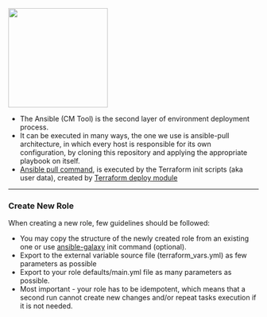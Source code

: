 <img src="https://assets.morpheusdata.com/SpudMedia/1275/attachment/Ansible_original.svg" width="200">

- The Ansible (CM Tool) is the second layer of environment deployment process.
- It can be executed in many ways, the one we use is ansible-pull architecture, in which every host is responsible for its own configuration, by cloning this repository and applying the appropriate playbook on itself.
- [Ansible pull command], is executed by the Terraform init scripts (aka user data), created by [Terraform deploy module]

---
### Create New Role
When creating a new role, few guidelines should be followed:

- You may copy the structure of the newly created role from an existing one or use [ansible-galaxy] init command (optional).
- Export to the external variable source file (terraform_vars.yml) as few parameters as possible
- Export to your role defaults/main.yml file as many parameters as possible.
- Most important - your role has to be idempotent, which means that a second run cannot create new changes and/or repeat tasks execution if it is not needed.

[Ansible pull command]:https://github.com/GefenOnline/terraform
[Terraform deploy module]:https://github.com/GefenOnline/terraform/blob/master/modules/deploy
[ansible-galaxy]:http://docs.ansible.com/ansible/galaxy.html

